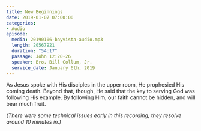 ```yaml
---
title: New Beginnings
date: 2019-01-07 07:00:00
categories:
- Audio
episode:
  media: 20190106-bayvista-audio.mp3
  length: 20567921
  duration: "54:17"
  passage: John 12:20-26
  speaker: Bro. Bill Collum, Jr.
  service_date: January 6th, 2019
---
```

As Jesus spoke with His disciples in the upper room, He prophesied His coming death. Beyond that, though, He said that the key to serving God was following His example. By following Him, our faith cannot be hidden, and will bear much fruit.

_(There were some technical issues early in this recording; they resolve around 10 minutes in.)_